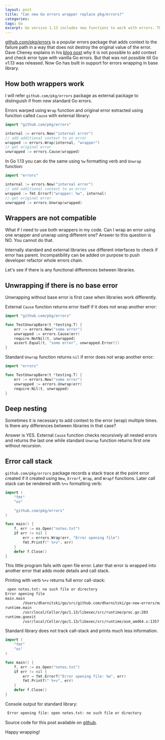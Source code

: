 ```yaml
---
layout: post
title: "Can new Go errors wrapper replace pkg/errors?"
categories: 
tags: Go
excerpt: Go version 1.13 includes new functions to work with errors. These functions are expired by popular github.com/pkg/errors package. Let's see if new wrapper can replace existing library.  
---
```


[github.com/pkg/errors](https://github.com/pkg/errors) is a popular errors package that adds context to the failure path in a way that does not destroy the original value of the error. Dave Cheney explains in his [blog post](https://dave.cheney.net/2016/04/27/dont-just-check-errors-handle-them-gracefully) why it is not possible to add context and check error type with vanilla Go errors. But that was not possible till Go v1.13 was released. Now Go has built in support for errors wrapping in base library.

## How both wrappers work

I will refer `github.com/pkg/errors` package as external package to distinguish if from new standard Go errors.

Errors warped using `Wrap` function and original error extracted using function called `Cause` with external library:

```go
import "github.com/pkg/errors"

internal := errors.New("internal error")
// add additional context to an error
wrapped := errors.Wrap(internal, "wrapper")
// get original error
unwrapped := errors.Cause(wrapped)
```

In Go 1.13 you can do the same using `%w` formatting verb and `Unwrap` function:

```go
import "errors"

internal := errors.New("internal error")
// add additional context to an error
wrapped := fmt.Errorf("wrapper: %w", internal)
// get original error
unwrapped := errors.Unwrap(wrapped)
```

## Wrappers are not compatible

What if I need to use both wrappers in my code. Can I wrap an error using one wrapper and unwrap using different one? Answer to this question is NO. You cannot do that.

Internally standard and external libraries use different interfaces to check if error has parent. Incompatibility can be added on purpose to push developer refactor whole errors chain.

Let's see if there is any functional differences between libraries.

## Unwrapping if there is no base error

Unwrapping without base error is first case when libraries work differently.

External `Cause` function returns error itself if it does not wrap another error:

```go
import "github.com/pkg/errors"

func TestUnwrapBare(t *testing.T) {
    err := errors.New("some error")
    unwrapped := errors.Cause(err)
    require.NotNil(t, unwrapped)
    assert.Equal(t, "some error", unwrapped.Error())
}
```

Standard `Unwrap` function returns `nil` if error does not wrap another error:

```go
import "errors"

func TestUnwrapBare(t *testing.T) {
    err := errors.New("some error")
    unwrapped := errors.Unwrap(err)
    require.Nil(t, unwrapped)
}
```

## Deep nesting

Sometimes it is necessary to add context to the error (wrap) multiple times. Is there any differences between libraries in that case?

Answer is YES. External `Cause` function checks recursively all nested errors and returns the last one while standard `Unwrap` function returns first one without recursion.

## Error call stack

`github.com/pkg/errors` package records a stack trace at the point error created if it created using `New`, `Errorf`, `Wrap`, and `Wrapf` functions.
Later call stack can be rendered with `%+v` formatting verb:

```go
import (
    "fmt"
    "os"

    "github.com/pkg/errors"
)

func main() {
    f, err := os.Open("notes.txt")
    if err != nil {
        err = errors.Wrap(err, "Error opening file")
        fmt.Printf(" %+v", err)
    }
    defer f.Close()
}
```

This little program fails with open file error. Later that error is wrapped into another error that adds mode details and call stack.

Printing with verb `%+v` returns full error call-stack:

```bash
 open notes.txt: no such file or directory
Error opening file
main.main
        /Users/dharnitski/go/src/github.com/dharnitski/go-new-errors/main.go:13
runtime.main
        /usr/local/Cellar/go/1.13/libexec/src/runtime/proc.go:203
runtime.goexit
        /usr/local/Cellar/go/1.13/libexec/src/runtime/asm_amd64.s:1357
```

Standard library does not track call-stack and prints much less information.

```go
import (
    "fmt"
    "os"
)

func main() {
    f, err := os.Open("notes.txt")
    if err != nil {
        err = fmt.Errorf("Error opening file: %w", err)
        fmt.Printf(" %+v", err)
    }
    defer f.Close()
}
```

Console output for standard library:

```bash
 Error opening file: open notes.txt: no such file or directory
```

Source code for this post available on [github](https://github.com/dharnitski/go-new-errors).

Happy wrapping!

